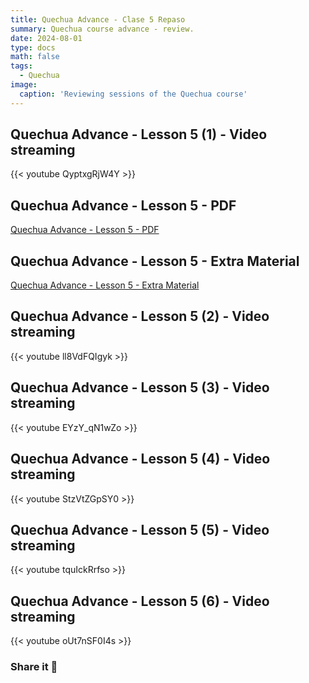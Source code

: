 ```yaml
---
title: Quechua Advance - Clase 5 Repaso
summary: Quechua course advance - review.
date: 2024-08-01
type: docs
math: false
tags:
  - Quechua
image:
  caption: 'Reviewing sessions of the Quechua course'
---
```


## Quechua Advance - Lesson 5 (1) - Video streaming

{{< youtube QyptxgRjW4Y >}}

## Quechua Advance - Lesson 5 - PDF

[Quechua Advance - Lesson 5 - PDF](https://elwin.huamanquispe.com/course/quechua-advance/clase-5-repaso/5-clase-repaso.pdf)


## Quechua Advance - Lesson 5 - Extra Material

[Quechua Advance - Lesson 5 - Extra Material](https://elwin.huamanquispe.com/course/quechua-advance/clase-5-repaso/5-clase-repaso-instructivo.pdf)

## Quechua Advance - Lesson 5 (2) - Video streaming

{{< youtube ll8VdFQIgyk >}}

## Quechua Advance - Lesson 5 (3) - Video streaming

{{< youtube EYzY_qN1wZo >}}

## Quechua Advance - Lesson 5 (4) - Video streaming

{{< youtube StzVtZGpSY0 >}}

## Quechua Advance - Lesson 5 (5) - Video streaming

{{< youtube tquIckRrfso >}}

## Quechua Advance - Lesson 5 (6) - Video streaming

{{< youtube oUt7nSF0I4s >}}

### Share it 🙌